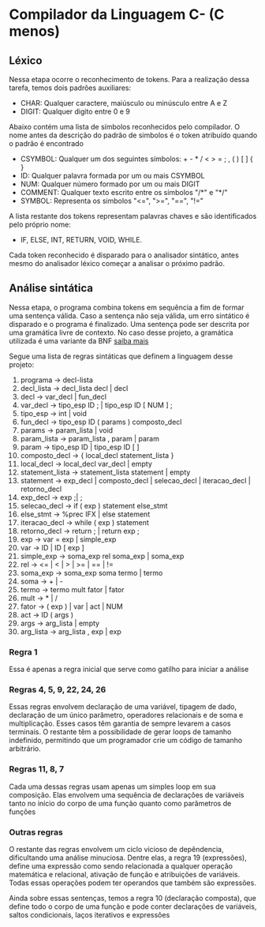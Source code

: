 # Compilador da Linguagem C- (C menos)

## Léxico

Nessa etapa ocorre o reconhecimento de tokens. Para a realização dessa tarefa, temos dois padrões auxiliares:

- CHAR: Qualquer caractere, maiúsculo ou minúsculo entre A e Z
- DIGIT: Qualquer digito entre 0 e 9

Abaixo contém uma lista de símbolos reconhecidos pelo compilador. O nome antes da descrição do padrão de simbolos é o token atribuído quando o padrão é encontrado

- CSYMBOL: Qualquer um dos seguintes símbolos: \+ \- \* \/ \< \> \= \; \, \( \) \[ \] \{ \}
- ID: Qualquer palavra formada por um ou mais CSYMBOL
- NUM: Qualquer número formado por um ou mais DIGIT
- COMMENT: Qualquer texto escrito entre os símbolos "/\*" e "\*/"
- SYMBOL: Representa os simbolos "<=", ">=", "==", "!="

A lista restante dos tokens representam palavras chaves e são identificados pelo próprio nome:

- IF, ELSE, INT, RETURN, VOID, WHILE.

Cada token reconhecido é disparado para o analisador sintático, antes mesmo do analisador léxico começar a analisar o próximo padrão.

## Análise sintática

Nessa etapa, o programa combina tokens em sequência a fim de formar uma sentença válida. Caso a sentença não seja válida, um erro sintático é disparado e o programa é finalizado. Uma sentença pode ser descrita por uma gramática livre de contexto. No caso desse projeto, a gramática utilizada é uma variante da BNF [saiba mais](https://www.dca.fee.unicamp.br/cursos/EA876/apostila/HTML/node44.html)

Segue uma lista de regras sintáticas que definem a linguagem desse projeto:

1. programa &rarr; decl-lista
2. decl_lista &rarr; decl_lista decl | decl
3. decl &rarr; var_decl | fun_decl
4. var_decl &rarr; tipo_esp ID ; | tipo_esp ID [ NUM ] ;
5. tipo_esp &rarr; int | void
6. fun_decl &rarr; tipo_esp ID ( params ) composto_decl
7. params &rarr; param_lista | void
8. param_lista &rarr; param_lista , param | param
9. param &rarr; tipo_esp ID | tipo_esp ID [ ]
10. composto_decl &rarr; { local_decl statement_lista }
11. local_decl &rarr; local_decl var_decl | empty
12. statement_lista &rarr; statement_lista statement | empty
13. statement &rarr; exp_decl | composto_decl | selecao_decl | iteracao_decl | retorno_decl
14. exp_decl &rarr; exp ;| ;
15. selecao_decl &rarr; if ( exp ) statement else_stmt
16. else_stmt &rarr; %prec IFX | else statement
17. iteracao_decl &rarr; while ( exp ) statement
18. retorno_decl &rarr; return ; | return exp ;
19. exp &rarr; var = exp | simple_exp
20. var &rarr; ID | ID [ exp ]
21. simple_exp &rarr; soma_exp rel soma_exp | soma_exp
22. rel &rarr; <= | < | > | >= | == | !=
23. soma_exp &rarr; soma_exp soma termo | termo
24. soma &rarr; + | -
25. termo &rarr; termo mult fator | fator
26. mult &rarr; \* | /
27. fator &rarr; ( exp ) | var | act | NUM
28. act &rarr; ID ( args )
29. args &rarr; arg_lista | empty
30. arg_lista &rarr; arg_lista , exp | exp

### Regra 1

Essa é apenas a regra inicial que serve como gatilho para iniciar a análise

### Regras 4, 5, 9, 22, 24, 26

Essas regras envolvem declaração de uma variável, tipagem de dado, declaração de um único parâmetro, operadores relacionais e de soma e multiplicação. Esses casos têm garantia de sempre levarem a casos terminais. O restante têm a possibilidade de gerar loops de tamanho indefinido, permitindo que um programador crie um código de tamanho arbitrário.

### Regras 11, 8, 7

Cada uma dessas regras usam apenas um simples loop em sua composição. Elas envolvem uma sequência de declarações de variáveis tanto no início do corpo de uma função quanto como parâmetros de funções

### Outras regras

O restante das regras envolvem um ciclo vicioso de depêndencia, dificultando uma análise minuciosa. Dentre elas, a regra 19 (expressões), define uma expressão como sendo relacionada a qualquer operação matemática e relacional, ativação de função e atribuições de variáveis. Todas essas operações podem ter operandos que também são expressões.

Ainda sobre essas sentenças, temos a regra 10 (declaração composta), que define todo o corpo de uma função e pode conter declarações de variáveis, saltos condicionais, laços iterativos e expressões
